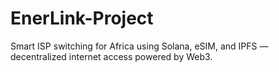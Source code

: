 # EnerLink-Project
Smart ISP switching for Africa using Solana, eSIM, and IPFS — decentralized internet access powered by Web3.
